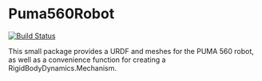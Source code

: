 # Puma560Robot

[![Build Status](https://travis-ci.org/phelipe/Puma560Robot.jl.svg?branch=master)](https://travis-ci.org/phelipe/Puma560Robot.jl)

This small package provides a URDF and meshes for the PUMA 560 robot, as well as a convenience function for creating a RigidBodyDynamics.Mechanism.